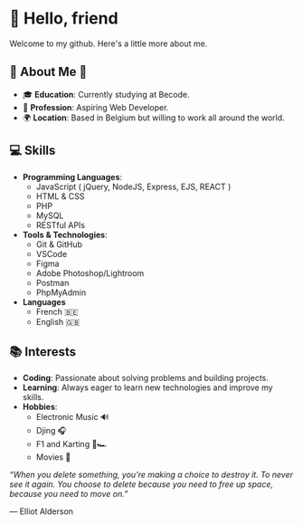 # 👋 Hello, friend

Welcome to my github. Here's a little more about me.

## 🌟 About Me 🌟
- 🎓 **Education**: Currently studying at Becode.
- 💼 **Profession**: Aspiring Web Developer.
- 🌍 **Location**: Based in Belgium but willing to work all around the world.

## 💻 Skills
- **Programming Languages**: 
    - JavaScript ( jQuery, NodeJS, Express, EJS, REACT )
    - HTML & CSS
    - PHP
    - MySQL
    - RESTful APIs
- **Tools & Technologies**:
    - Git & GitHub 
    - VSCode 
    - Figma
    - Adobe Photoshop/Lightroom
    - Postman
    - PhpMyAdmin
- **Languages**
  - French 🇧🇪
  - English 🇬🇧

## 📚 Interests
- **Coding**: Passionate about solving problems and building projects.
- **Learning**: Always eager to learn new technologies and improve my skills.
- **Hobbies**: 
    - Electronic Music 🔊
    - Djing 🎧
    - F1 and Karting 🏁🏎️
    - Movies 🎥
 
_“When you delete something, you’re making a choice to destroy it. To never see it again. You choose to delete because you need to free up space, because you need to move on.”_  

— Elliot Alderson
